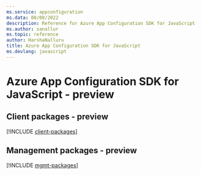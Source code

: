 ```yaml
---
ms.service: appconfiguration
ms.data: 08/08/2022
description: Reference for Azure App Configuration SDK for JavaScript
ms.author: sanallur
ms.topic: reference
author: HarshaNalluru
title: Azure App Configuration SDK for JavaScript
ms.devlang: javascript
---
```

# Azure App Configuration SDK for JavaScript - preview

## Client packages - preview
[!INCLUDE [client-packages](app-configuration-client-index.md)]
## Management packages - preview
[!INCLUDE [mgmt-packages](app-configuration-mgmt-index.md)]